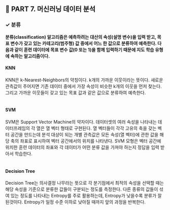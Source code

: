 <h2>📌 PART 7. 머신러닝 데이터 분석</h2>
<h3>✓ 분류</h3>

**분류(classification) 알고리즘은 예측하려는 대산의 속성(설명 변수)을 입력 받고, 목표 변수가 갖고 있는 카테고리(범주형) 값 중에서 어느 한 값으로 분류하여 예측한다. 다음과 같이 훈련 데이터에 목표 변수 값(0 또는 1)을 함께 입력하기 때문에 지도 학습 유형에 속하는 알고리즘이다.**

<h4>KNN</h4>
KNN은 k-Nearest-Neighbors의 약칭이다. k개의 가까운 이웃이라는 뜻이다. 새로운 관측값이 주어지면 기존 데이터 중에서 가장 속성이 비슷한 k개의 이웃을 먼저 찾는다. 그리고 가까운 이웃들이 갖고 있는 목표 값과 같은 값으로 분류하여 예측한다.<br>
<br>

<h4>SVM</h4>
SVM은 Support Vector Machine의 약자이다. 데이터셋의 여러 속성을 나타내는 데이터프레임의 각 열은 열 벡터 형태로 구현된다. 열 벡터들이 각각 고유의 축을 갖는 벡터 공간을 만드는데 분석 대상이 되는 개별 관측값은 모든 속성(열 벡터)에 관한 값을 해당 축의 좌표로 표시하여 벡터 공간에서의 위치를 나타낸다. SVM 모형은 벡터 공간에 위치한 훈련 데이터의 좌표와 각 데이터가 어떤 분류 값을 가져야 하는지 정답을 입력 받아서 학습한다.<br>
<br>

<h4>Decision Tree</h4>
Decision Tree는 의사결정 나무라는 뜻으로 각 분기점에서 최적의 속성을 선택할 때는 해당 속성을 기준으로 분류한 값들이 구분되는 정도를 측정한다. 다른 종류의 값들이 섞여 있는 정도를 나타내는 Entropy를 주로 활용하는데, Entropy가 낮을수록 분류가 잘 된것이다. Entropy가 일정 수준 이하로 낮아질 때까지 앞의 과정을 반복한다.<br>
<br>
